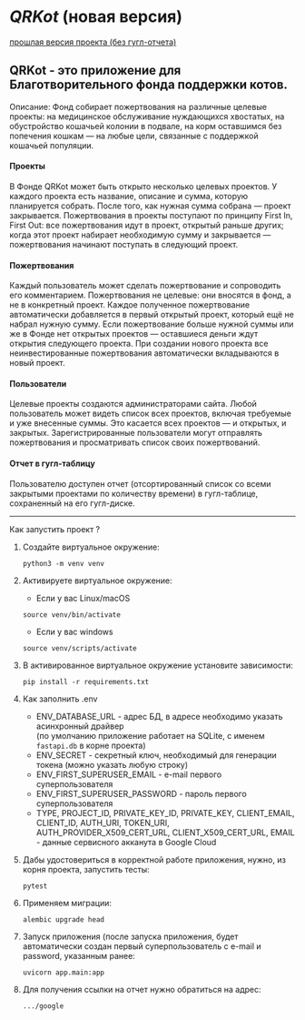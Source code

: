 # _**QRKot**_ (новая версия)
[прошлая версия проекта (без гугл-отчета)](https://github.com/shft1/CatCharityFund)

## **QRKot** - это приложение для Благотворительного фонда поддержки котов.

Описание: Фонд собирает пожертвования на различные целевые проекты: на медицинское обслуживание нуждающихся хвостатых, на обустройство кошачьей колонии в подвале, на корм оставшимся без попечения кошкам — на любые цели, связанные с поддержкой кошачьей популяции.

#### **Проекты**    
В Фонде QRKot может быть открыто несколько целевых проектов. У каждого проекта есть название, описание и сумма, которую планируется собрать. После того, как нужная сумма собрана — проект закрывается. Пожертвования в проекты поступают по принципу First In, First Out: все пожертвования идут в проект, открытый раньше других; когда этот проект набирает необходимую сумму и закрывается — пожертвования начинают поступать в следующий проект.  
#### **Пожертвования**  
Каждый пользователь может сделать пожертвование и сопроводить его комментарием. Пожертвования не целевые: они вносятся в фонд, а не в конкретный проект. Каждое полученное пожертвование автоматически добавляется в первый открытый проект, который ещё не набрал нужную сумму. Если пожертвование больше нужной суммы или же в Фонде нет открытых проектов — оставшиеся деньги ждут открытия следующего проекта. При создании нового проекта все неинвестированные пожертвования автоматически вкладываются в новый проект.  
#### **Пользователи**  
Целевые проекты создаются администраторами сайта. 
Любой пользователь может видеть список всех проектов, включая требуемые и уже внесенные суммы. Это касается всех проектов — и открытых, и закрытых.
Зарегистрированные пользователи могут отправлять пожертвования и просматривать список своих пожертвований.
#### **Отчет в гугл-таблицу**
Пользователю доступен отчет (отсортированный список со всеми закрытыми проектами по количеству времени) в гугл-таблице, сохраненный на его гугл-диске.

---

Как запустить проект ?  
1. Создайте виртуальное окружение:
   
    ```
    python3 -m venv venv
    ```
2. Активируете виртуальное окружение:  
   * Если у вас Linux/macOS
   	```
    source venv/bin/activate
    ```
	* Если у вас windows  
    ```
    source venv/scripts/activate
    ```
3. В активированное виртуальное окружение установите зависимости:
   ```
   pip install -r requirements.txt
   ```
4. Как заполнить .env
   - ENV_DATABASE_URL - адрес БД, в адресе необходимо указать асинхронный драйвер  
      (по умолчанию приложение работает на SQLite, с именем `fastapi.db` в корне проекта)
   - ENV_SECRET - секретный ключ, необходимый для генерации токена (можно указать любую строку)
   - ENV_FIRST_SUPERUSER_EMAIL - e-mail первого суперпользователя
   - ENV_FIRST_SUPERUSER_PASSWORD - пароль первого суперпользователя
   - TYPE, PROJECT_ID, PRIVATE_KEY_ID, PRIVATE_KEY, CLIENT_EMAIL, CLIENT_ID, AUTH_URI, TOKEN_URI, AUTH_PROVIDER_X509_CERT_URL, CLIENT_X509_CERT_URL, EMAIL - данные сервисного акканута в Google Cloud
5. Дабы удостовериться в корректной работе приложения, нужно, из корня проекта, запустить тесты:
   ```
   pytest
   ```
6. Применяем миграции:
   ```
   alembic upgrade head
   ```
6. Запуск приложения (после запуска приложения, будет автоматически создан первый суперпользователь с e-mail и password, указанным ранее:
   ```
   uvicorn app.main:app
   ```
7. Для получения ссылки на отчет нужно обратиться на адрес:
   ```
   .../google
   ```
